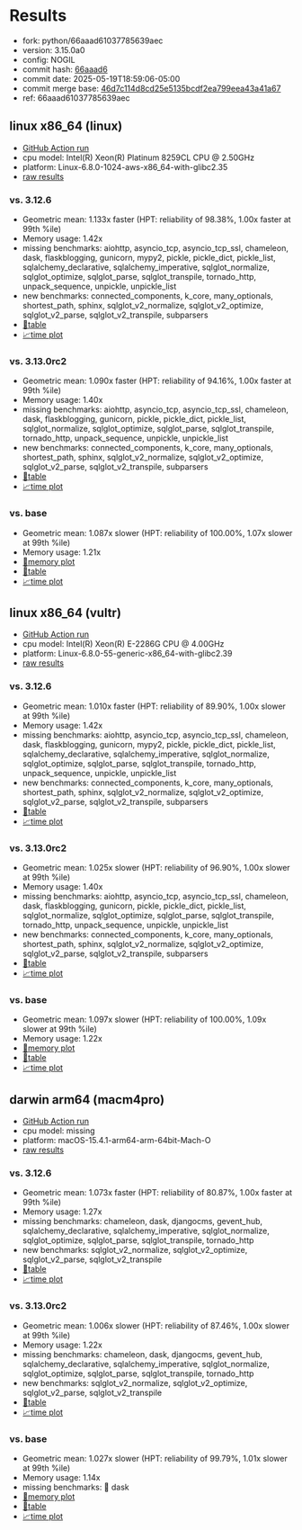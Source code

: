 # Results

- fork: python/66aaad61037785639aec
- version: 3.15.0a0
- config: NOGIL
- commit hash: [66aaad6](https://github.com/python/cpython/commit/66aaad6)
- commit date: 2025-05-19T18:59:06-05:00
- commit merge base: [46d7c114d8cd25e5135bcdf2ea799eea43a41a67](https://github.com/python/cpython/commit/46d7c114d8cd25e5135bcdf2ea799eea43a41a67)
- ref: 66aaad61037785639aec

## linux x86_64 (linux)

- [GitHub Action run](https://github.com/facebookexperimental/free-threading-benchmarking/actions/runs/15126027952)
- cpu model: Intel(R) Xeon(R) Platinum 8259CL CPU @ 2.50GHz
- platform: Linux-6.8.0-1024-aws-x86_64-with-glibc2.35
- [raw results](bm-20250519-linux-x86_64-python-66aaad61037785639aec-3.15.0a0-66aaad6.json)

### vs. 3.12.6

- Geometric mean: 1.133x faster (HPT: reliability of 98.38%, 1.00x faster at 99th %ile)
- Memory usage: 1.42x
- missing benchmarks: aiohttp, asyncio_tcp, asyncio_tcp_ssl, chameleon, dask, flaskblogging, gunicorn, mypy2, pickle, pickle_dict, pickle_list, sqlalchemy_declarative, sqlalchemy_imperative, sqlglot_normalize, sqlglot_optimize, sqlglot_parse, sqlglot_transpile, tornado_http, unpack_sequence, unpickle, unpickle_list
- new benchmarks: connected_components, k_core, many_optionals, shortest_path, sphinx, sqlglot_v2_normalize, sqlglot_v2_optimize, sqlglot_v2_parse, sqlglot_v2_transpile, subparsers
- [📄table](bm-20250519-linux-x86_64-python-66aaad61037785639aec-3.15.0a0-66aaad6-vs-3.12.6.md)
- [📈time plot](bm-20250519-linux-x86_64-python-66aaad61037785639aec-3.15.0a0-66aaad6-vs-3.12.6.svg)

### vs. 3.13.0rc2

- Geometric mean: 1.090x faster (HPT: reliability of 94.16%, 1.00x faster at 99th %ile)
- Memory usage: 1.40x
- missing benchmarks: aiohttp, asyncio_tcp, asyncio_tcp_ssl, chameleon, dask, flaskblogging, gunicorn, pickle, pickle_dict, pickle_list, sqlglot_normalize, sqlglot_optimize, sqlglot_parse, sqlglot_transpile, tornado_http, unpack_sequence, unpickle, unpickle_list
- new benchmarks: connected_components, k_core, many_optionals, shortest_path, sphinx, sqlglot_v2_normalize, sqlglot_v2_optimize, sqlglot_v2_parse, sqlglot_v2_transpile, subparsers
- [📄table](bm-20250519-linux-x86_64-python-66aaad61037785639aec-3.15.0a0-66aaad6-vs-3.13.0rc2.md)
- [📈time plot](bm-20250519-linux-x86_64-python-66aaad61037785639aec-3.15.0a0-66aaad6-vs-3.13.0rc2.svg)

### vs. base

- Geometric mean: 1.087x slower (HPT: reliability of 100.00%, 1.07x slower at 99th %ile)
- Memory usage: 1.21x
- [🧠memory plot](bm-20250519-linux-x86_64-python-66aaad61037785639aec-3.15.0a0-66aaad6-vs-base-mem.svg)
- [📄table](bm-20250519-linux-x86_64-python-66aaad61037785639aec-3.15.0a0-66aaad6-vs-base.md)
- [📈time plot](bm-20250519-linux-x86_64-python-66aaad61037785639aec-3.15.0a0-66aaad6-vs-base.svg)

## linux x86_64 (vultr)

- [GitHub Action run](https://github.com/facebookexperimental/free-threading-benchmarking/actions/runs/15126027952)
- cpu model: Intel(R) Xeon(R) E-2286G CPU @ 4.00GHz
- platform: Linux-6.8.0-55-generic-x86_64-with-glibc2.39
- [raw results](bm-20250519-vultr-x86_64-python-66aaad61037785639aec-3.15.0a0-66aaad6.json)

### vs. 3.12.6

- Geometric mean: 1.010x faster (HPT: reliability of 89.90%, 1.00x slower at 99th %ile)
- Memory usage: 1.42x
- missing benchmarks: aiohttp, asyncio_tcp, asyncio_tcp_ssl, chameleon, dask, flaskblogging, gunicorn, mypy2, pickle, pickle_dict, pickle_list, sqlalchemy_declarative, sqlalchemy_imperative, sqlglot_normalize, sqlglot_optimize, sqlglot_parse, sqlglot_transpile, tornado_http, unpack_sequence, unpickle, unpickle_list
- new benchmarks: connected_components, k_core, many_optionals, shortest_path, sphinx, sqlglot_v2_normalize, sqlglot_v2_optimize, sqlglot_v2_parse, sqlglot_v2_transpile, subparsers
- [📄table](bm-20250519-vultr-x86_64-python-66aaad61037785639aec-3.15.0a0-66aaad6-vs-3.12.6.md)
- [📈time plot](bm-20250519-vultr-x86_64-python-66aaad61037785639aec-3.15.0a0-66aaad6-vs-3.12.6.svg)

### vs. 3.13.0rc2

- Geometric mean: 1.025x slower (HPT: reliability of 96.90%, 1.00x slower at 99th %ile)
- Memory usage: 1.40x
- missing benchmarks: aiohttp, asyncio_tcp, asyncio_tcp_ssl, chameleon, dask, flaskblogging, gunicorn, pickle, pickle_dict, pickle_list, sqlglot_normalize, sqlglot_optimize, sqlglot_parse, sqlglot_transpile, tornado_http, unpack_sequence, unpickle, unpickle_list
- new benchmarks: connected_components, k_core, many_optionals, shortest_path, sphinx, sqlglot_v2_normalize, sqlglot_v2_optimize, sqlglot_v2_parse, sqlglot_v2_transpile, subparsers
- [📄table](bm-20250519-vultr-x86_64-python-66aaad61037785639aec-3.15.0a0-66aaad6-vs-3.13.0rc2.md)
- [📈time plot](bm-20250519-vultr-x86_64-python-66aaad61037785639aec-3.15.0a0-66aaad6-vs-3.13.0rc2.svg)

### vs. base

- Geometric mean: 1.097x slower (HPT: reliability of 100.00%, 1.09x slower at 99th %ile)
- Memory usage: 1.22x
- [🧠memory plot](bm-20250519-vultr-x86_64-python-66aaad61037785639aec-3.15.0a0-66aaad6-vs-base-mem.svg)
- [📄table](bm-20250519-vultr-x86_64-python-66aaad61037785639aec-3.15.0a0-66aaad6-vs-base.md)
- [📈time plot](bm-20250519-vultr-x86_64-python-66aaad61037785639aec-3.15.0a0-66aaad6-vs-base.svg)

## darwin arm64 (macm4pro)

- [GitHub Action run](https://github.com/facebookexperimental/free-threading-benchmarking/actions/runs/15126027952)
- cpu model: missing
- platform: macOS-15.4.1-arm64-arm-64bit-Mach-O
- [raw results](bm-20250519-macm4pro-arm64-python-66aaad61037785639aec-3.15.0a0-66aaad6.json)

### vs. 3.12.6

- Geometric mean: 1.073x faster (HPT: reliability of 80.87%, 1.00x faster at 99th %ile)
- Memory usage: 1.27x
- missing benchmarks: chameleon, dask, djangocms, gevent_hub, sqlalchemy_declarative, sqlalchemy_imperative, sqlglot_normalize, sqlglot_optimize, sqlglot_parse, sqlglot_transpile, tornado_http
- new benchmarks: sqlglot_v2_normalize, sqlglot_v2_optimize, sqlglot_v2_parse, sqlglot_v2_transpile
- [📄table](bm-20250519-macm4pro-arm64-python-66aaad61037785639aec-3.15.0a0-66aaad6-vs-3.12.6.md)
- [📈time plot](bm-20250519-macm4pro-arm64-python-66aaad61037785639aec-3.15.0a0-66aaad6-vs-3.12.6.svg)

### vs. 3.13.0rc2

- Geometric mean: 1.006x slower (HPT: reliability of 87.46%, 1.00x slower at 99th %ile)
- Memory usage: 1.22x
- missing benchmarks: chameleon, dask, djangocms, gevent_hub, sqlalchemy_declarative, sqlalchemy_imperative, sqlglot_normalize, sqlglot_optimize, sqlglot_parse, sqlglot_transpile, tornado_http
- new benchmarks: sqlglot_v2_normalize, sqlglot_v2_optimize, sqlglot_v2_parse, sqlglot_v2_transpile
- [📄table](bm-20250519-macm4pro-arm64-python-66aaad61037785639aec-3.15.0a0-66aaad6-vs-3.13.0rc2.md)
- [📈time plot](bm-20250519-macm4pro-arm64-python-66aaad61037785639aec-3.15.0a0-66aaad6-vs-3.13.0rc2.svg)

### vs. base

- Geometric mean: 1.027x slower (HPT: reliability of 99.79%, 1.01x slower at 99th %ile)
- Memory usage: 1.14x
- missing benchmarks: 🔴 dask
- [🧠memory plot](bm-20250519-macm4pro-arm64-python-66aaad61037785639aec-3.15.0a0-66aaad6-vs-base-mem.svg)
- [📄table](bm-20250519-macm4pro-arm64-python-66aaad61037785639aec-3.15.0a0-66aaad6-vs-base.md)
- [📈time plot](bm-20250519-macm4pro-arm64-python-66aaad61037785639aec-3.15.0a0-66aaad6-vs-base.svg)

